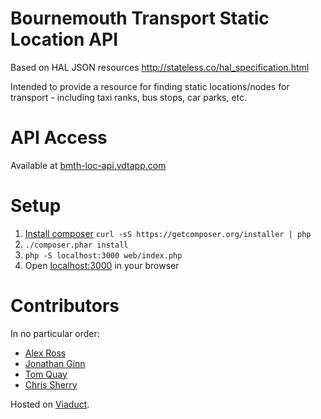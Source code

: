 # Bournemouth Transport Static Location API
Based on HAL JSON resources http://stateless.co/hal_specification.html

Intended to provide a resource for finding static locations/nodes for transport - including taxi ranks, bus stops, car parks, etc.

# API Access
Available at [bmth-loc-api.vdtapp.com](http://bmth-loc-api.vdtapp.com/)

# Setup
1. [Install composer](https://getcomposer.org/download) `curl -sS https://getcomposer.org/installer | php`
2. `./composer.phar install`
3. `php -S localhost:3000 web/index.php`
4. Open [localhost:3000](http://localhost:3000) in your browser

# Contributors
In no particular order:
* [Alex Ross](http://twitter.com/rossey)
* [Jonathan Ginn](http://twitter.com/jonginn)
* [Tom Quay](http://twitter.com/tomatbase)
* [Chris Sherry](http://twitter.com/tweetingsherry)

Hosted on [Viaduct](http://viaduct.io).
